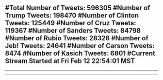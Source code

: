#Total Number of Tweets: 596305 
#Number of Trump Tweets: 198470
#Number of Clinton Tweets: 125449
#Number of Cruz Tweets: 119367
#Number of Sanders Tweets: 84798
#Number of Rubio Tweets: 28328
#Number of Jeb! Tweets: 24641
#Number of Carson Tweets: 8474
#Number of Kasich Tweets: 6801
#Current Stream Started at Fri Feb 12 22:54:01 MST
---
---
---
